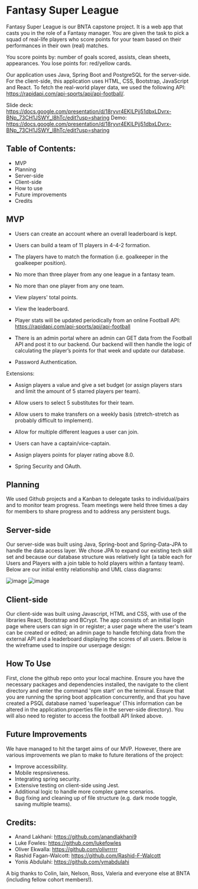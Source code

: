# Fantasy Super League

Fantasy Super League is our BNTA capstone project. It is a web app that casts you in the role of a Fantasy manager. You are given the task to pick a squad of real-life players who score points for your team based on their performances in their own (real) matches.

You score points by: number of goals scored, assists, clean sheets, appearances.
You lose points for: red/yellow cards.

Our application uses Java, Spring Boot and PostgreSQL for the server-side. For the client-side, this application uses HTML, CSS, Bootstrap, JavaScript and React. To fetch the real-world player data, we used the following API: https://rapidapi.com/api-sports/api/api-football/.

Slide deck: https://docs.google.com/presentation/d/18ryvr4EKlLPjj51dbxLDvrx-BNp_73CH1JSWY_l8hTc/edit?usp=sharing
Demo: https://docs.google.com/presentation/d/18ryvr4EKlLPjj51dbxLDvrx-BNp_73CH1JSWY_l8hTc/edit?usp=sharing

## Table of Contents:
- MVP
- Planning
- Server-side
- Client-side
- How to use
- Future improvements 
- Credits

## MVP

- Users can create an account where an overall leaderboard is kept.  

- Users can build a team of 11 players in 4-4-2 formation. 

- The players have to match the formation (i.e. goalkeeper in the goalkeeper position).

- No more than three player from any one league in a fantasy team.

- No more than one player from any one team.

- View players' total points.

- View the leaderboard.

- Player stats will be updated periodically from an online Football API: https://rapidapi.com/api-sports/api/api-football

- There is an admin portal where an admin can GET data from the Football API and post it to our backend. Our backend will then handle the logic of calculating the player’s points for that week and update our database.

- Password Authentication.


Extensions:

- Assign players a value and give a set budget (or assign players stars and limit the amount of 5 starred players per team).

- Allow users to select 5 substitutes for their team.

- Allow users to make transfers on a weekly basis (stretch-stretch as probably difficult to implement).

- Allow for multiple different leagues a user can join.

- Users can have a captain/vice-captain.

- Assign players points for player rating above 8.0.

- Spring Security and OAuth.

## Planning

We used Github projects and a Kanban to delegate tasks to individual/pairs and to monitor team progress. Team meetings were held three times a day for members to share progress and to address any persistent bugs.

## Server-side

Our server-side was built using Java, Spring-boot and Spring-Data-JPA to handle the data access layer. We chose JPA to expand our existing tech skill set and because our database structure was relatively light (a table each for Users and Players with a join table to hold players within a fantasy team). Below are our initial entity relationship and UML class diagrams:

![image](https://user-images.githubusercontent.com/83702748/146435216-c5941b3f-f311-4e7c-89d0-7980d45d4d07.png)
![image](https://user-images.githubusercontent.com/83702748/146435270-6a3a0a80-332c-4a93-b268-1504dc2845ed.png)

## Client-side

Our client-side was built using Javascript, HTML and CSS, with use of the libraries React, Bootstrap and BCrypt. The app consists of: an initial login page where users can sign in or register; a user page where the user's team can be created or edited; an admin page to handle fetching data from the external API and a leaderboard displaying the scores of all users. Below is the wireframe used to inspire our userpage design:


## How To Use

First, clone the github repo onto your local machine. Ensure you have the necessary packages and dependencies installed, the navigate to the client directory and enter the command 'npm start' on the terminal. Ensure that you are running the spring boot application concurrently, and that you have created a PSQL database named 'superleague' (This information can be altered in the application.properties file in the server-side directory). You will also need to register to access the football API linked above.


## Future Improvements

We have managed to hit the target aims of our MVP. However, there are various improvements we plan to make to future iterations of the project:

- Improve accessibility.
- Mobile respnsiveness.
- Integrating spring security.
- Extensive testing on client-side using Jest.
- Additional logic to handle more complex game scenarios.
- Bug fixing and cleaning up of file structure (e.g. dark mode toggle, saving multiple teams).

## Credits:
- Anand Lakhani: https://github.com/anandlakhani9
- Luke Fowles: https://github.com/lukefowles
- Oliver Ekwalla: https://github.com/olivrrrrr
- Rashid Fagan-Walcott: https://github.com/Rashid-F-Walcott
- Yonis Abdulahi: https://github.com/ymabdulahi

A big thanks to Colin, Iain, Nelson, Ross, Valeria and everyone else at BNTA (including fellow cohort members!).
